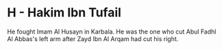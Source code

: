 H - Hakim Ibn Tufail
====================

He fought Imam Al Husayn in Karbala. He was the one who cut Abul Fadhl
Al Abbas's left arm after Zayd Ibn Al Arqam had cut his right.


